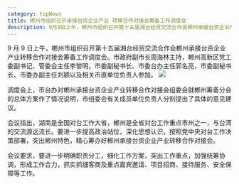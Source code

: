 ```yaml
---
category: topNews
title: 郴州市组织召开承接台资企业产业 转移合作对接会筹备工作调度会
description: 9月9日上午，郴州市组织召开第十五届湘台经贸交流合作会郴州承接台资企业产业转移合作对接会筹备工作调度会。市政府副市长周海林主持，郴州高新区党工委副书记、管委会主任李黎明，市委副秘书长、市委台办主任郭名亮，市委副秘书长、市委办副主任刘颖以及相关市直单位负责人参加。
---
```


9 月 9 日上午，郴州市组织召开第十五届湘台经贸交流合作会郴州承接台资企业产业转移合作对接会筹备工作调度会。市政府副市长周海林主持，郴州高新区党工委副书记、管委会主任李黎明，市委副秘书长、市委台办主任郭名亮，市委副秘书长、市委办副主任刘颖以及相关市直单位负责人参加。
![](http://www.hnstb.gov.cn/uploads/allimg/210913/1-2109131S11L30.png)

调度会上，市台办对郴州承接台资企业产业转移合作对接会组委会就郴州筹备分会的总体方案作了情况说明，市组委会有关成员单位负责人分别提出了具体的意见建议。

会议指出，湖南是全国对台工作大省，郴州是全省对台工作重点市州之一，与台湾的交流源远流长。要进一步提高政治站位，深化思想认识，按照党中央对台工作决策部署，突出郴州特色，精心筹办好郴州承接台资企业产业转移合作对接会。

会议要求，要进一步明确职责分工，细化工作方案，突出工作重点，加强统筹协调，形成工作合力，抓实抓细客商及重点嘉宾邀请、项目招商、接待服务、安全保障等工作。
